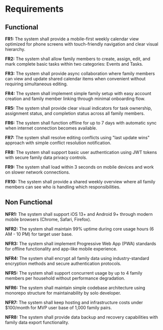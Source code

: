 # Requirements

## Functional

**FR1:** The system shall provide a mobile-first weekly calendar view optimized for phone screens with touch-friendly navigation and clear visual hierarchy.

**FR2:** The system shall allow family members to create, assign, edit, and mark complete basic tasks within two categories: Events and Tasks.

**FR3:** The system shall provide async collaboration where family members can view and update shared calendar items when convenient without requiring simultaneous editing.

**FR4:** The system shall implement simple family setup with easy account creation and family member linking through minimal onboarding flow.

**FR5:** The system shall provide clear visual indicators for task ownership, assignment status, and completion status across all family members.

**FR6:** The system shall function offline for up to 7 days with automatic sync when internet connection becomes available.

**FR7:** The system shall resolve editing conflicts using "last update wins" approach with simple conflict resolution notification.

**FR8:** The system shall support basic user authentication using JWT tokens with secure family data privacy controls.

**FR9:** The system shall load within 3 seconds on mobile devices and work on slower network connections.

**FR10:** The system shall provide a shared weekly overview where all family members can see who is handling which responsibilities.

## Non Functional

**NFR1:** The system shall support iOS 13+ and Android 9+ through modern mobile browsers (Chrome, Safari, Firefox).

**NFR2:** The system shall maintain 99% uptime during core usage hours (6 AM - 10 PM) for target user base.

**NFR3:** The system shall implement Progressive Web App (PWA) standards for offline functionality and app-like mobile experience.

**NFR4:** The system shall encrypt all family data using industry-standard encryption methods and secure authentication protocols.

**NFR5:** The system shall support concurrent usage by up to 4 family members per household without performance degradation.

**NFR6:** The system shall maintain simple codebase architecture using monorepo structure for maintainability by solo developer.

**NFR7:** The system shall keep hosting and infrastructure costs under $100/month for MVP user base of 1,000 family pairs.

**NFR8:** The system shall provide data backup and recovery capabilities with family data export functionality.

